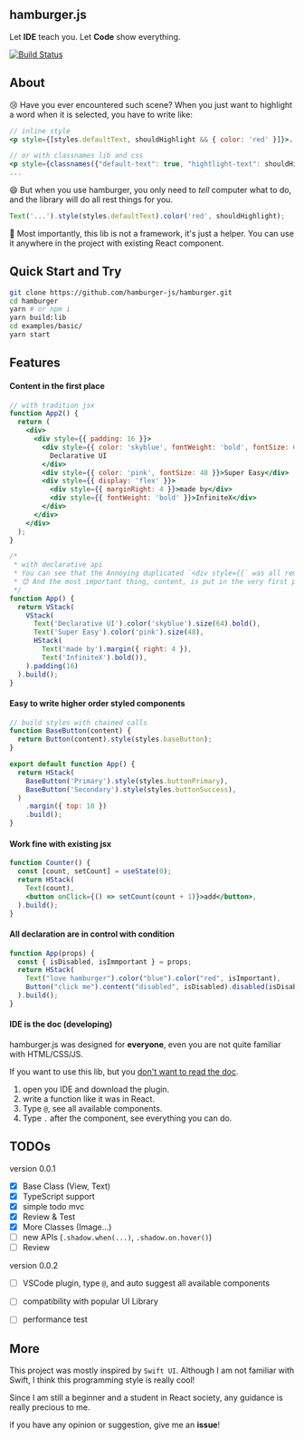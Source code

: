 ## hamburger.js

Let **IDE** teach you.
Let **Code** show everything.

[![Build Status](https://travis-ci.org/hamburger-js/hamburger.svg?branch=master)](https://travis-ci.org/hamburger-js/hamburger)

## About


😢 Have you ever encountered such scene? When you just want to highlight a word when it is selected, you have to write like:

```jsx
// inline style
<p style={[styles.defaultText, shouldHighlight && { color: 'red' }]}>...</p>

// or with classnames lib and css
<p style={classnames({"default-text": true, "hightlight-text": shouldHighlight})}>...</p>
...

```

😄 But when you use hamburger, you only need to _tell_ computer what to do, and the library will do all rest things for you.

```js
Text('...').style(styles.defaultText).color('red', shouldHighlight);
```

🦉 Most importantly, this lib is not a framework, it's just a helper. You can use it anywhere in the project with existing React component.

## Quick Start and Try
```bash
git clone https://github.com/hamburger-js/hamburger.git
cd hamburger
yarn # or npm i
yarn build:lib
cd examples/basic/
yarn start
```

## Features

#### Content in the first place
```jsx
// with tradition jsx
function App2() {
  return (
    <div>
      <div style={{ padding: 16 }}>
        <div style={{ color: 'skyblue', fontWeight: 'bold', fontSize: 64 }}>
          Declarative UI
        </div>
        <div style={{ color: 'pink', fontSize: 48 }}>Super Easy</div>
        <div style={{ display: 'flex' }}>
          <div style={{ marginRight: 4 }}>made by</div>
          <div style={{ fontWeight: 'bold' }}>InfiniteX</div>
        </div>
      </div>
    </div>
  );
}

/* 
 * with declarative api
 * You can see that the Annoying duplicated `<div style={{` was all removed! 
 * 😊 And the most important thing, content, is put in the very first place.
 */
function App() {
  return VStack(
    VStack(
      Text('Declarative UI').color('skyblue').size(64).bold(),
      Text('Super Easy').color('pink').size(48),
      HStack(
        Text('made by').margin({ right: 4 }),
        Text('InfiniteX').bold()),
    ).padding(16)
  ).build();
}
```

#### Easy to write higher order styled components

```js
// build styles with chained calls
function BaseButton(content) {
  return Button(content).style(styles.baseButton);
}

export default function App() {
  return HStack(
    BaseButton('Primary').style(styles.buttonPrimary),
    BaseButton('Secondary').style(styles.buttonSuccess),
  )
    .margin({ top: 10 })
    .build();
}
```

#### Work fine with existing jsx

```jsx
function Counter() {
  const [count, setCount] = useState(0);
  return HStack(
    Text(count),
    <button onClick={() => setCount(count + 1)}>add</button>,
  ).build();
}
```


#### All declaration are in control with condition

```jsx
function App(props) {
  const { isDisabled, isImmportant } = props;
  return HStack(
    Text("love hamburger").color("blue").color("red", isImportant),
    Button("click me").content("disabled", isDisabled).disabled(isDisabled)
  ).build();
}
```


#### IDE is the doc (developing)

hamburger.js was designed for **everyone**, even you are not quite familiar with HTML/CSS/JS.

If you want to use this lib, but you <u>don't want to read the doc</u>.
1. open you IDE and download the plugin.
2. write a function like it was in React.
3. Type `@`, see all available components.
4. Type `.` after the component, see everything you can do.

## TODOs

version 0.0.1
- [x] Base Class (View, Text)
- [x] TypeScript support
- [x] simple todo mvc
- [x] Review & Test
- [x] More Classes (Image...)
- [ ] new APIs (`.shadow.when(...)`, `.shadow.on.hover()`)
- [ ] Review

version 0.0.2
- [ ] VSCode plugin, type `@`, and auto suggest all available components
- [ ] compatibility with popular UI Library
- [ ] performance test


## More

This project was mostly inspired by `Swift UI`. Although I am not familiar with Swift, I think this programming style is really cool!

Since I am still a beginner and a student in React society, any guidance is really precious to me.

if you have any opinion or suggestion, give me an **issue**!
